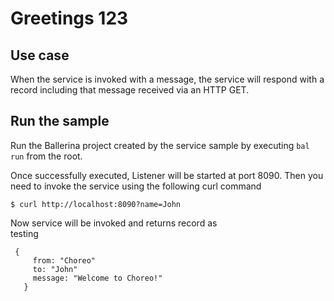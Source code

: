 # Greetings 123
## Use case
When the service is invoked with a message, the service will respond with a record including that message received via an HTTP GET.

## Run the sample
Run the Ballerina project created by the service sample by executing `bal run` from the root.

Once successfully executed, Listener will be started at port 8090. Then you need to invoke the service using the following curl command
```
$ curl http://localhost:8090?name=John
```
Now service will be invoked and returns record as  
testing
```
 {
     from: "Choreo"
     to: "John"
     message: "Welcome to Choreo!"
   }
```
